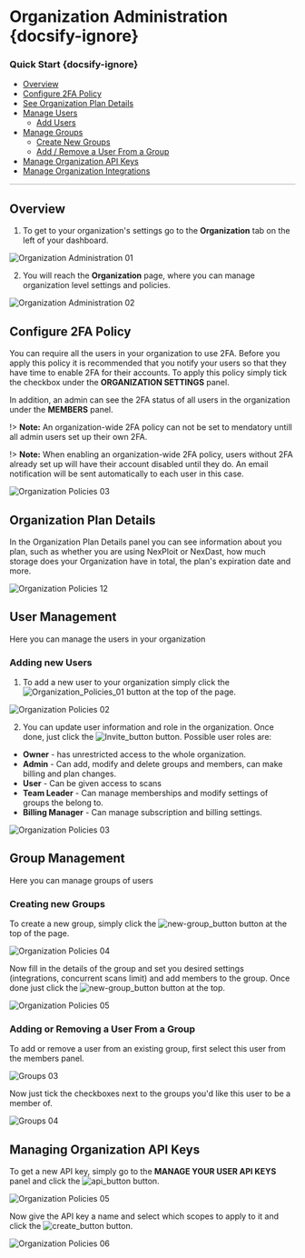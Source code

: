 # Organization Administration {docsify-ignore}

### Quick Start {docsify-ignore}
- [Overview](#overview)
- [Configure 2FA Policy](#configure-2fa-policy)
- [See Organization Plan Details](#organization-plan-details)
- [Manage Users](#user-management)
  - [Add Users](#adding-new-user)
- [Manage Groups](#group-management)
  - [Create New Groups](#creating-new-groups)
  - [Add / Remove a User From a Group](#adding-or-removing-a-user-from-a-group)
- [Manage Organization API Keys](#managing-organization-api-keys)
- [Manage Organization Integrations](integrations/overview.md)

<hr style="height:2px;background-color:#d1d3d4">

## Overview
1. To get to your organization's settings go to the **Organization** tab on the left of your dashboard.

![Organization Administration 01](media/organization-administration-01.png ':size=100%')

2. You will reach the **Organization** page, where you can manage organization level settings and policies.

![Organization Administration 02](media/organization-administration-02.png ':size=100%')

## Configure 2FA Policy
You can require all the users in your organization to use 2FA. Before you apply this policy it is recommended that you notify your users so that they have time to enable 2FA for their accounts.
To apply this policy simply tick the checkbox under the **ORGANIZATION SETTINGS** panel.

In addition, an admin can see the 2FA status of all users in the organization under the **MEMBERS** panel.

!> **Note:** An organization-wide 2FA policy can not be set to mendatory untill all admin users set up their own 2FA.

!> **Note:** When enabling an organization-wide 2FA policy, users without 2FA already set up will have their account disabled until they do. An email notification will be sent automatically to each user in this case.

![Organization Policies 03](media/organization-administration-03.png ':size=100%')

## Organization Plan Details
In the Organization Plan Details panel you can see information about you plan, such as whether you are using NexPloit or NexDast, how much storage does your Organization have in total, the plan's expiration date and more.

![Organization Policies 12](media/organization-administration-12.png ':size=100%')

## User Management
Here you can manage the users in your organization

### Adding new Users
1. To add a new user to your organization simply click the ![Organization_Policies_01](media/new-user_button.png ':size=3%') button at the top of the page.

![Organization Policies 02](media/organization-administration-04.png ':size=100%')

2. You can update user information and role in the organization. Once done, just click the ![Invite_button](media/invite_button.png ':size=5%') button. Possible user roles are:

- **Owner** - has unrestricted access to the whole organization.
- **Admin** - Can add, modify and delete groups and members, can make billing and plan changes.
- **User** - Can be given access to scans
- **Team Leader** - Can manage memberships and modify settings of groups the belong to.
- **Billing Manager** - Can manage subscription and billing settings.

![Organization Policies 03](media/organization-administration-05.png ':size=100%')

## Group Management
Here you can manage groups of users

### Creating new Groups
To create a new group, simply click the ![new-group_button](media/new-group_button.png ':size=3%') button at the top of the page.

![Organization Policies 04](media/organization-administration-06.png ':size=100%')

Now fill in the details of the group and set you desired settings (integrations, concurrent scans limit) and add members to the group. Once done just click the ![new-group_button](media/create_button.png ':size=5%') button at the top.

![Organization Policies 05](media/organization-administration-07.png ':size=100%')

### Adding or Removing a User From a Group

To add or remove a user from an existing group, first select this user from the members panel.

![Groups 03](media/organization-administration-10.png ':size=100%')

Now just tick the checkboxes next to the groups you'd like this user to be a member of.

![Groups 04](media/organization-administration-11.png ':size=100%')

## Managing Organization API Keys

To get a new API key, simply go to the **MANAGE YOUR USER API KEYS** panel and click the ![api_button](media/api_button.png ':size=14%') button.

![Organization Policies 05](media/organization-administration-08.png ':size=100%')

Now give the API key a name and select which scopes to apply to it and click the ![create_button](media/create_button.png ':size=5%') button.

![Organization Policies 06](media/organization-administration-09.png ':size=100%')